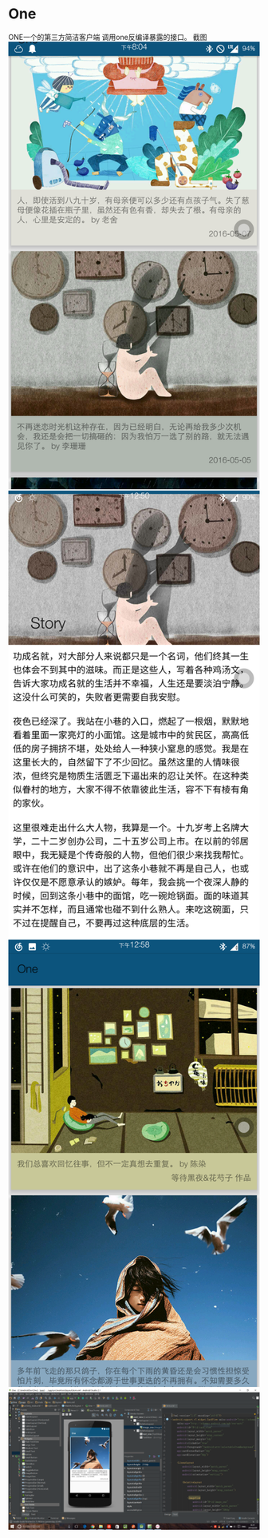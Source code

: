 # One
ONE一个的第三方简洁客户端
调用one反编译暴露的接口。
截图
![Image text](https://raw.githubusercontent.com/life2015/Rawfiles/master/Screenshot_2016-05-09-20-04-16.png)
![Image text](https://raw.githubusercontent.com/life2015/Rawfiles/master/Screenshot_2016-05-10-12-50-07.png)
![Image text](https://raw.githubusercontent.com/life2015/Rawfiles/master/Screenshot_2016-05-10-12-58-02.png)
![Image text](https://raw.githubusercontent.com/life2015/Rawfiles/master/%5DEFK%5DI6I2B%24M%24ILRCXSNN9U.png)
